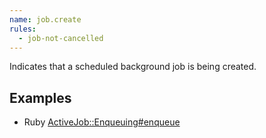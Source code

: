 ```yaml
---
name: job.create
rules:
  - job-not-cancelled
---
```


Indicates that a scheduled background job is being created.

## Examples

- Ruby
  [ActiveJob::Enqueuing#enqueue](https://api.rubyonrails.org/classes/ActiveJob/Enqueuing.html#method-i-enqueue)
